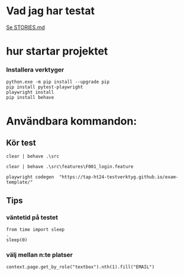 


#  Vad jag har testat

[Se STORIES.md](STORIES.md)


# hur startar projektet

### Installera verktyger

    python.exe -m pip install --upgrade pip
    pip install pytest-playwright
    playwright install
    pip install behave


# Användbara kommandon:

## Kör test
    clear | behave .\src

    clear | behave .\src\features\F001_login.feature 

    playwright codegen  "https://tap-ht24-testverktyg.github.io/exam-template/"


## Tips 
### väntetid på testet

    from time import sleep
    .
    sleep(0)

### välj mellan n:te platser
    context.page.get_by_role("textbox").nth(1).fill("EMAIL")